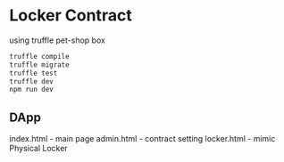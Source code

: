 # Locker Contract

using truffle pet-shop box


```bash
truffle compile
truffle migrate
truffle test
truffle dev
npm run dev 
```

## DApp
index.html - main page
admin.html - contract setting
locker.html - mimic Physical Locker
